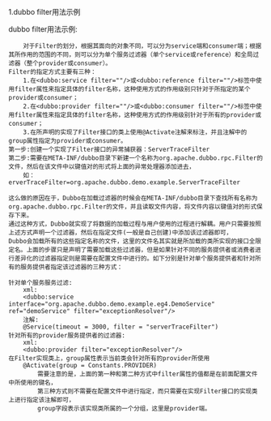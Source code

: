 1.dubbo filter用法示例



dubbo filter用法示例:
       
        对于Filter的划分，根据其面向的对象不同，可以分为service端和consumer端；根据其所作用的范围的不同，则可以分为单个服务过滤器（单个service或reference）和全局过滤器（整个provider或consumer）。
    Filter的指定方式主要有三种：
        1.在<dubbo:service filter=""/>或<dubbo:reference filter=""/>标签中使用filter属性来指定具体的filter名称，这种使用方式的作用级别只针对于所指定的某个provider或consumer；
        2.在<dubbo:provider filter=""/>或<dubbo:consumer filter=""/>标签中使用filter属性来指定具体的filter名称，这种使用方式的作用级别针对于所有的provider或consumer；
        3.在所声明的实现了Filter接口的类上使用@Activate注解来标注，并且注解中的group属性指定为provider或consumer。
    第一步:创建一个实现了Filter接口的异常捕获器：ServerTraceFilter
    第二步:需要在META-INF/dubbo目录下新建一个名称为org.apache.dubbo.rpc.Filter的文件，然后在该文件中以键值对的形式将上面的异常处理器添加进去，
        如：erverTraceFilter=org.apache.dubbo.demo.example.ServerTraceFilter
    
    这么做的原因在于，Dubbo在加载过滤器的时候会在META-INF/dubbo目录下查找所有名称为org.apache.dubbo.rpc.Filter的文件，并且读取文件内容，将文件内容以键值对的形式保存下来。
    通过这种方式，Dubbo就实现了将数据的加载过程与用户使用的过程进行解耦。用户只需要按照上述方式声明一个过滤器，然后在指定文件(一般是自己创建)中添加该过滤器即可，
    Dubbo会加载所有的这些指定名称的文件，这里的文件名其实就是所加载的类所实现的接口全限定名。上面的步骤只是声明了需要加载这些过滤器，但是如果针对不同的服务提供者或消费者进行差异化的过滤器指定则是需要在配置文件中进行的。如下分别是针对单个服务提供者和针对所有的服务提供者指定该过滤器的三种方式：
    
    针对单个服务服务过滤:
        xml:
        <dubbo:service interface="org.apache.dubbo.demo.example.eg4.DemoService" ref="demoService" filter="exceptionResolver"/>
        注解:
        @Service(timeout = 3000, filter = "serverTraceFilter")
    针对所有的provider服务提供者的过滤器:
        xml:
        <dubbo:provider filter="exceptionResolver"/>
    在Filter实现类上，group属性表示当前类会针对所有的provider所使用
        @Activate(group = Constants.PROVIDER)
            需要注意的是，上面的第一种和第二种方式中filter属性的值都是在前面配置文件中所使用的键名，
            第三种方式则不需要在配置文件中进行指定，而只需要在实现Filter接口的实现类上进行指定该注解即可，
            group字段表示该实现类所属的一个分组，这里是provider端。

